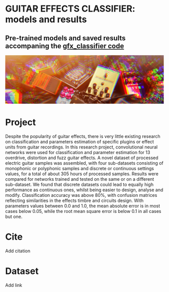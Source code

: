 # **GUITAR EFFECTS CLASSIFIER: models and results**
## Pre-trained models and saved results accompaning the [gfx_classifier code](https://github.com/mcomunita/gfx_classifier)

![](img/pedals.jpg)

# **Project**

Despite the popularity of guitar effects, there is very little existing research on classification and parameters  estimation  of specific  plugins  or  effect  units  from  guitar  recordings.   In this research project, convolutional neural networks were used for classification and parameter estimation for 13 overdrive, distortion and fuzz guitar effects. A novel dataset of processed electric guitar samples was assembled, with four sub-datasets consisting of monophonic or polyphonic samples and discrete or continuous settings values, for a total of about 305 hours of processed samples.  Results were compared for networks trained and tested on the same or on a different sub-dataset. We found that discrete datasets could lead to equally high performance as continuous ones, whilst being easier to design, analyse and modify. Classification accuracy was above 80%, with confusion matrices reflecting similarities in the effects timbre and circuits design. With parameters values between 0.0 and 1.0, the mean absolute error is in most cases below 0.05, while the root mean square error is below 0.1 in all cases but one.

# **Cite**

Add citation

# **Dataset**

Add link
